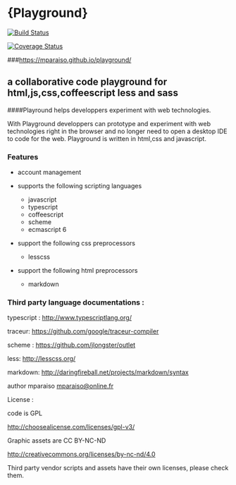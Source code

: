 {Playground}
============

[![Build Status](https://travis-ci.org/Mparaiso/playground.svg?branch=master)](https://travis-ci.org/Mparaiso/playground)

[![Coverage Status](https://coveralls.io/repos/Mparaiso/playground/badge.png?branch=master)](https://coveralls.io/r/Mparaiso/playground?branch=master)

###https://mparaiso.github.io/playground/

a collaborative code playground for html,js,css,coffeescript less and sass 
--------------------------------------------------------------------------

####Playround helps developpers experiment with web technologies. 

With Playground developpers can prototype and experiment with web technologies right in the browser and no longer need to open a desktop IDE to code for the web. Playground is written in html,css and javascript.


### Features

- account management

- supports the following scripting languages
	+ javascript
	+ typescript
	+ coffeescript
	+ scheme
	+ ecmascript 6 

- support the following css preprocessors
	+ lesscss

- support the following html preprocessors
	+ markdown


### Third party language documentations :

typescript : http://www.typescriptlang.org/

traceur: https://github.com/google/traceur-compiler

scheme : https://github.com/jlongster/outlet

less: http://lesscss.org/

markdown: http://daringfireball.net/projects/markdown/syntax

author mparaiso <mparaiso@online.fr>

License :

code is GPL

http://choosealicense.com/licenses/gpl-v3/

Graphic assets are CC BY-NC-ND 

http://creativecommons.org/licenses/by-nc-nd/4.0

Third party vendor scripts and assets have their own licenses, please check them.
